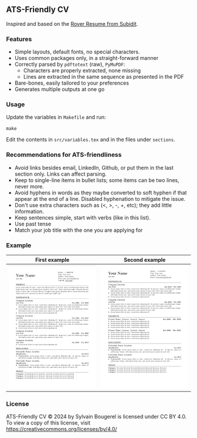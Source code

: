## ATS-Friendly CV

Inspired and based on the [Rover Resume from Subidit](https://github.com/subidit/rover-resume).

### Features

- Simple layouts, default fonts, no special characters.
- Uses common packages only, in a straight-forward manner
- Correctly parsed by `pdftotext` (raw), `PyMuPDF`:
  - Characters are properly extracted, none missing
  - Lines are extracted in the same sequence as presented in the PDF
- Bare-bones, easily tailored to your preferences
- Generates multiple outputs at one go

### Usage
Update the variables in `Makefile` and run:

    make

Edit the contents in `src/variables.tex` and in the files under `sections`.

### Recommendations for ATS-friendliness

- Avoid links besides email, LinkedIn, Github, or put them in the last section only. Links can affect parsing.
- Keep to single-line items in bullet lists; some items can be two lines, never more.
- Avoid hyphens in words as they maybe converted to soft hyphen if that appear at the end of a line. Disabled hyphenation to mitigate the issue.
- Don't use extra characters such as (<, >, -, +, etc); they add little information.
- Keep sentences simple, start with verbs (like in this list).
- Use past tense
- Match your job title with the one you are applying for

### Example

First example             | Second example
:-------------------------:|:-------------------------:
![First layout](images/sc2.png)  |  ![Second layout](images/sc1.png)

### License
ATS-Friendly CV © 2024 by Sylvain Bougerel is licensed under CC BY 4.0. To view a copy of this license, visit https://creativecommons.org/licenses/by/4.0/
